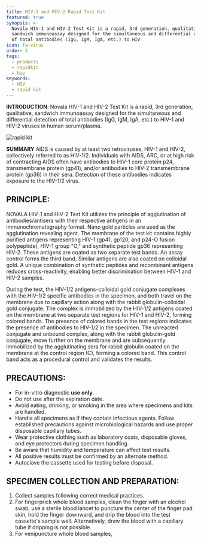 ```yaml
---
title: HIV-1 and HIV-2 Rapid Test Kit
featured: true
synopsis: >-
  Novala HIV-1 and HIV-2 Test Kit is a rapid, 3rd generation, qualitative,
  sandwich immunoassay designed for the simultaneous and differential detection
  of total antibodies (IgG, IgM, IgA, etc.) to HIV
icon: fa-virus
order: 2
tags:
  - products
  - rapidkit
  - hiv
keywords:
  - HIV
  - rapid kit
---
```


**INTRODUCTION**:
Novala HIV-1 and HIV-2 Test Kit is a rapid, 3rd generation, qualitative, sandwich immunoassay designed for the simultaneous and differential detection of total antibodies (IgG, IgM, IgA, etc.) to HIV-1 and HIV-2 viruses in human serum/plasma.

![rapid kit](/img/products/rapidkit.png)

**SUMMARY**
AIDS is caused by at least two retroviruses, HIV-1 and HIV-2, collectively referred to as HIV-1/2. Individuals with AIDS, ARC, or at high risk of contracting AIDS often have antibodies to HIV-1 core protein p24, transmembrane protein (gp41), and/or antibodies to HIV-2 transmembrane protein (gp36) in their sera. Detection of these antibodies indicates exposure to the HIV-1/2 virus.

## PRINCIPLE:

NOVALA HIV-1 and HIV-2 Test Kit utilizes the principle of agglutination of antibodies/antisera with their respective antigens in an immunochromatography format. Nano gold particles are used as the agglutination revealing agent. The membrane of the test kit contains highly purified antigens representing HIV-1 (gp41, gp120, and p24-O fusion polypeptide), HIV-1 group "O," and synthetic peptide gp36 representing HIV-2. These antigens are coated as two separate test bands. An assay control forms the third band. Similar antigens are also coated on colloidal gold. A unique combination of synthetic peptides and recombinant antigens reduces cross-reactivity, enabling better discrimination between HIV-1 and HIV-2 samples.

During the test, the HIV-1/2 antigens-colloidal gold conjugate complexes with the HIV-1/2 specific antibodies in the specimen, and both travel on the membrane due to capillary action along with the rabbit globulin-colloidal gold conjugate. The complex is immobilized by the HIV-1/2 antigens coated on the membrane at two separate test regions for HIV-1 and HIV-2, forming colored bands. The presence of colored bands in the test regions indicates the presence of antibodies to HIV-1/2 in the specimen. The unreacted conjugate and unbound complex, along with the rabbit globulin-gold conjugate, move further on the membrane and are subsequently immobilized by the agglutinating sera for rabbit globulin coated on the membrane at the control region (C), forming a colored band. This control band acts as a procedural control and validates the results.

## PRECAUTIONS:

* For in-vitro diagnostic **use only**.
* Do not use after the expiration date.
* Avoid eating, drinking, or smoking in the area where specimens and kits are handled.
* Handle all specimens as if they contain infectious agents. Follow established precautions against microbiological hazards and use proper disposable capillary tubes.
* Wear protective clothing such as laboratory coats, disposable gloves, and eye protectors during specimen handling.
* Be aware that humidity and temperature can affect test results.
* All positive results must be confirmed by an alternate method.
* Autoclave the cassette used for testing before disposal.

## SPECIMEN COLLECTION AND PREPARATION:

1. Collect samples following correct medical practices.
2. For fingerprick whole blood samples, clean the finger with an alcohol swab, use a sterile blood lancet to puncture the center of the finger pad skin, hold the finger downward, and drip the blood into the test cassette's sample well. Alternatively, draw the blood with a capillary tube if dripping is not possible.
3. For venipuncture whole blood samples,
